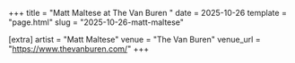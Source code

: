 +++
title = "Matt Maltese at The Van Buren "
date = 2025-10-26
template = "page.html"
slug = "2025-10-26-matt-maltese"

[extra]
artist = "Matt Maltese"
venue = "The Van Buren"
venue_url = "https://www.thevanburen.com/"
+++
